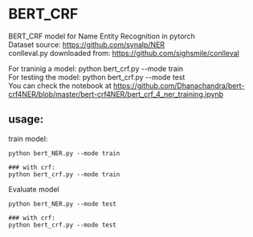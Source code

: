 # BERT_CRF
BERT_CRF model for Name Entity Recognition in pytorch</br>
Dataset source: https://github.com/synalp/NER</br>conlleval.py downloaded from: https://github.com/sighsmile/conlleval

For traninig a model: python bert_crf.py --mode train <br>
For testing the model: python bert_crf.py --mode test <br>
You can check the notebook at https://github.com/Dhanachandra/bert-crf4NER/blob/master/bert-crf4NER/bert_crf_4_ner_training.ipynb



## usage:
train model:

```
python bert_NER.py --mode train

### with crf:
python bert_crf.py --mode train
```

Evaluate model
```
python bert_NER.py --mode test

### with crf:
python bert_crf.py --mode test
